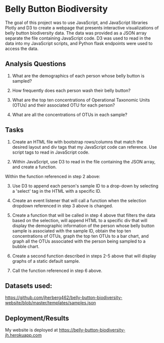 # Belly Button Biodiversity

The goal of this project was to use JavaScript, and JavaScript libraries Plotly and D3 to create a webpage that presents interactive visualizations of belly button biodiversity data. The data was provided as a JSON array separate the file containing JavaScript code. D3 was used to read in the data into my JavaScript scripts, and Python flask endpoints were used to access the data.

## Analysis Questions

1. What are the demographics of each person whose belly button is sampled? 

2. How frequently does each person wash their belly button? 

3. What are the top ten concentrations of Operational Taxonomic Units (OTUs) and their associated OTU for each person?

4. What are all the concentrations of OTUs in each sample?

## Tasks

1. Create an HTML file with bootstrap rows/columns that match the desired layout and div tags that my JavaScript code can reference. Use script tags to read in JavaScript code.

2. Within JavaScript, use D3 to read in the file containing the JSON array, and create a function.

Within the function referenced in step 2 above:

3. Use D3 to append each person's sample ID to a drop-down by selecting a 'select' tag in the HTML with a specific ID.

4. Create an event listener that will call a function when the selection dropdown referenced in step 3 above is changed.

5. Create a function that will be called in step 4 above that filters the data based on the selection, will append HTML to a specific div that will display the demographic information of the person whose belly button sample is associated with the sample ID, obtain the top ten concentrations of OTUs, graph the top ten OTUs to a bar chart, and graph all the OTUs associated with the person being sampled to a bubble chart. 

6. Create a second function described in steps 2-5 above that will display graphs of a static default sample.

7. Call the function referenced in step 6 above. 

## Datasets used:

https://github.com/jherberg462/belly-button-biodiversity-website/blob/master/templates/samples.json 

## Deployment/Results

My website is deployed at https://belly-button-biodiversity-jh.herokuapp.com


